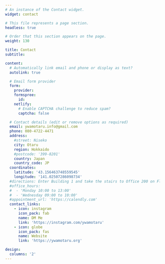 ```yaml
---
# An instance of the Contact widget.
widget: contact

# This file represents a page section.
headless: true

# Order that this section appears on the page.
weight: 130

title: Contact
subtitle:

content:
  # Automatically link email and phone or display as text?
  autolink: true

  # Email form provider
  form:
    provider:
    formspree:
      id:
    netlify:
      # Enable CAPTCHA challenge to reduce spam?
      captcha: false

  # Contact details (edit or remove options as required)
  email: ywamotaru.info@gmail.com
  phone: 080-4722-4471
  address:
    #street: Niseko
    city: Otaru
    region: Hokkaido
    #postcode: '399-8201'
    country: Japan
    country_code: JP
  coordinates:
    latitude: '43.156463748559545'
    longitude: '141.02507286098734'
  #directions: Enter Building 1 and take the stairs to Office 200 on Floor 2
  #office_hours:
  #  - 'Monday 10:00 to 13:00'
  #  - 'Wednesday 09:00 to 10:00'
  #appointment_url: 'https://calendly.com'
  contact_links:
    - icon: instagram
      icon_pack: fab
      name: DM Me
      link: 'https://instagram.com/ywamotaru'
    - icon: globe
      icon_pack: fas
      name: Website
      link: 'https://ywamotaru.org'

design:
  columns: '2'
---
```

